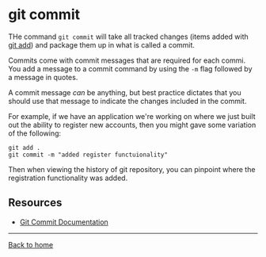 # git commit

THe command `git commit` will take all tracked changes (items added with [git add](./Add.md)) and package them up in what is called a commit.

Commits come with commit messages that are required for each commi. You add a message to a commit command by using the `-m` flag followed by a message in quotes.

A commit message _can_ be anything, but best practice dictates that you should use that message to indicate the changes included in the commit.

For example, if we have an application we're working on where we just built out the ability to register new accounts, then you might gave some variation of the following:

```
git add .
git commit -m "added register functuionality"
```

Then when viewing the history of git repository, you can pinpoint where the registration functionality was added.

## Resources

- [Git Commit Documentation](https:git-scm.com/docs/git-commit)

---

[Back to home](../Readme.md)